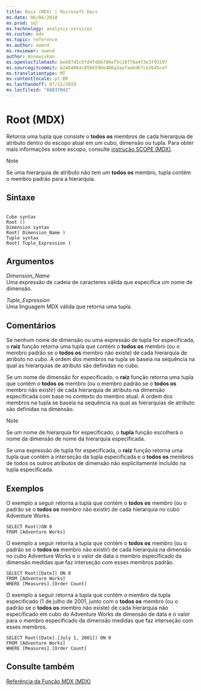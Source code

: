 ```yaml
---
title: Raiz (MDX) | Microsoft Docs
ms.date: 06/04/2018
ms.prod: sql
ms.technology: analysis-services
ms.custom: mdx
ms.topic: reference
ms.author: owend
ms.reviewer: owend
author: minewiskan
ms.openlocfilehash: be687d5cbfd4fdbb706ef5c10778a4f3e3f93197
ms.sourcegitcommit: b2464064c0566590e486a3aafae6d67ce2645cef
ms.translationtype: MT
ms.contentlocale: pt-BR
ms.lasthandoff: 07/15/2019
ms.locfileid: "68037042"
---
```

# <a name="root-mdx"></a>Root (MDX)


  Retorna uma tupla que consiste o **todos os** membros de cada hierarquia de atributo dentro do escopo atual em um cubo, dimensão ou tupla. Para obter mais informações sobre escopo, consulte [instrução SCOPE &#40;MDX&#41;](../mdx/mdx-scripting-scope.md).  
  
> [!NOTE]  
>  Se uma hierarquia de atributo não tem um **todos os** membro, tupla contém o membro padrão para a hierarquia.  
  
## <a name="syntax"></a>Sintaxe  
  
```  
  
Cube syntax  
Root ()  
Dimension syntax  
Root( Dimension_Name )  
Tuple syntax  
Root( Tuple_Expression )  
```  
  
## <a name="arguments"></a>Argumentos  
 *Dimension_Name*  
 Uma expressão de cadeia de caracteres válida que especifica um nome de dimensão.  
  
 *Tuple_Expression*  
 Uma linguagem MDX válida que retorna uma tupla.  
  
## <a name="remarks"></a>Comentários  
 Se nenhum nome de dimensão ou uma expressão de tupla for especificada, o **raiz** função retorna uma tupla que contém o **todos os** membro (ou o membro padrão se o **todos os** membro não existe) de cada hierarquia de atributo no cubo. A ordem dos membros na tupla se baseia na sequência na qual as hierarquias de atributo são definidas no cubo.  
  
 Se um nome de dimensão for especificado, o **raiz** função retorna uma tupla que contém o **todos os** membro (ou o membro padrão se o **todos os** membro não existir) de cada hierarquia de atributo na dimensão especificada com base no contexto do membro atual. A ordem dos membros na tupla se baseia na sequência na qual as hierarquias de atributo são definidas na dimensão.  
  
> [!NOTE]  
>  Se um nome de hierarquia for especificado, o **tupla** função escolherá o nome da dimensão de nome da hierarquia especificada.  
  
 Se uma expressão de tupla for especificada, o **raiz** função retorna uma tupla que contém a interseção da tupla especificada e o **todos os** membros de todos os outros atributos de dimensão não explicitamente incluído na tupla especificada.  
  
## <a name="examples"></a>Exemplos  
 O exemplo a seguir retorna a tupla que contém o **todos os** membro (ou o padrão se o **todos os** membro não existir) de cada hierarquia no cubo Adventure Works.  
  
```  
SELECT Root()ON 0  
FROM [Adventure Works]  
```  
  
 O exemplo a seguir retorna a tupla que contém o **todos os** membro (ou o padrão se o **todos os** membro não existir) de cada hierarquia na dimensão no cubo Adventure Works e o valor de data o membro especificado da dimensão medidas que faz interseção com esses membros padrão.  
  
```  
SELECT Root([Date]) ON 0  
FROM [Adventure Works]  
WHERE [Measures].[Order Count]  
```  
  
 O exemplo a seguir retorna a tupla que contém o membro da tupla especificado (1 de julho de 2001, junto com o **todos os** membro (ou o padrão se o **todos os** membro não existe) de cada hierarquia não especificado em cubo do Adventure Works de dimensão de data e o valor para o membro especificado da dimensão medidas que faz interseção com esses membros.  
  
```  
SELECT Root([Date].[July 1, 2001]) ON 0  
FROM [Adventure Works]  
WHERE [Measures].[Order Count]  
```  
  
## <a name="see-also"></a>Consulte também  
 [Referência da Função MDX &#40;MDX&#41;](../mdx/mdx-function-reference-mdx.md)  
  
  

